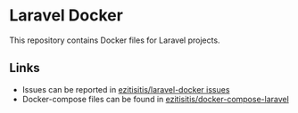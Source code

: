 # Laravel Docker

This repository contains Docker files for Laravel projects.

## Links

* Issues can be reported in [ezitisitis/laravel-docker issues](github_docker_laravel_issues)
* Docker-compose files can be found in [ezitisitis/docker-compose-laravel](github_docker_compose_repository)

[github_docker_laravel_issues]: https://github.com/ezitisitis/laravel-docker/issues
[github_docker_compose_repository]: https://github.com/ezitisitis/docker-compose-laravel
